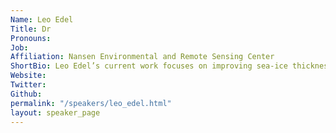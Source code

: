 ```yaml
---
Name: Leo Edel
Title: Dr
Pronouns:
Job: 
Affiliation: Nansen Environmental and Remote Sensing Center
ShortBio: Leo Edel’s current work focuses on improving sea-ice thickness estimations in an ocean model (called TOPAZ), using a combined approach of artificial intelligence and data assimilation. Improving the estimation of sea-ice thickness can provide crucial information to make better predictions on future sea-ice trends. It can also help mitigate the consequences of sea-ice loss on relevant sectors such as navigation, oil exploration, as well as fishing industries, in addition to the livelihoods of Arctic communities that rely on sea ice.
Website: 
Twitter: 
Github: 
permalink: "/speakers/leo_edel.html"
layout: speaker_page
---
```


